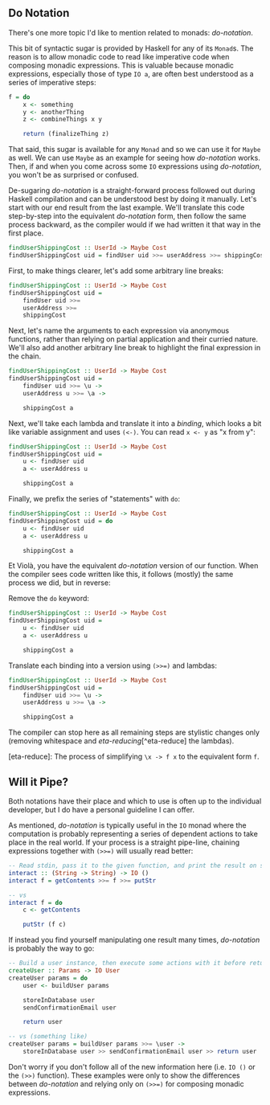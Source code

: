 ## Do Notation

There's one more topic I'd like to mention related to monads: *do-notation*.

This bit of syntactic sugar is provided by Haskell for any of its `Monad`s. The
reason is to allow monadic code to read like imperative code when composing
monadic expressions. This is valuable because monadic expressions, especially
those of type `IO a`, are often best understood as a series of imperative steps:

```haskell
f = do
    x <- something
    y <- anotherThing
    z <- combineThings x y

    return (finalizeThing z)
```

That said, this sugar is available for any `Monad` and so we can use it for
`Maybe` as well. We can use `Maybe` as an example for seeing how *do-notation*
works. Then, if and when you come across some `IO` expressions using
*do-notation*, you won't be as surprised or confused.

De-sugaring *do-notation* is a straight-forward process followed out during
Haskell compilation and can be understood best by doing it manually. Let's start
with our end result from the last example. We'll translate this code
step-by-step into the equivalent *do-notation* form, then follow the same
process backward, as the compiler would if we had written it that way in the
first place.

```haskell
findUserShippingCost :: UserId -> Maybe Cost
findUserShippingCost uid = findUser uid >>= userAddress >>= shippingCost
```

First, to make things clearer, let's add some arbitrary line breaks:

```haskell
findUserShippingCost :: UserId -> Maybe Cost
findUserShippingCost uid =
    findUser uid >>=
    userAddress >>=
    shippingCost
```

Next, let's name the arguments to each expression via anonymous functions,
rather than relying on partial application and their curried nature. We'll also
add another arbitrary line break to highlight the final expression in the chain.

```haskell
findUserShippingCost :: UserId -> Maybe Cost
findUserShippingCost uid =
    findUser uid >>= \u ->
    userAddress u >>= \a ->

    shippingCost a
```

Next, we'll take each lambda and translate it into a *binding*, which looks a
bit like variable assignment and uses `(<-)`. You can read `x <- y` as "x from
y":

```haskell
findUserShippingCost :: UserId -> Maybe Cost
findUserShippingCost uid =
    u <- findUser uid
    a <- userAddress u

    shippingCost a
```

Finally, we prefix the series of "statements" with `do`:

```haskell
findUserShippingCost :: UserId -> Maybe Cost
findUserShippingCost uid = do
    u <- findUser uid
    a <- userAddress u

    shippingCost a
```

Et Violà, you have the equivalent *do-notation* version of our function. When
the compiler sees code written like this, it follows (mostly) the same process
we did, but in reverse:

Remove the `do` keyword:

```haskell
findUserShippingCost :: UserId -> Maybe Cost
findUserShippingCost uid =
    u <- findUser uid
    a <- userAddress u

    shippingCost a
```

Translate each binding into a version using `(>>=)` and lambdas:

```haskell
findUserShippingCost :: UserId -> Maybe Cost
findUserShippingCost uid =
    findUser uid >>= \u ->
    userAddress u >>= \a ->

    shippingCost a
```

The compiler can stop here as all remaining steps are stylistic changes only
(removing whitespace and *eta-reducing*[^eta-reduce] the lambdas).

[eta-reduce]: The process of simplifying `\x -> f x` to the equivalent form `f`.

## Will it Pipe?

Both notations have their place and which to use is often up to the individual
developer, but I do have a personal guideline I can offer.

As mentioned, *do-notation* is typically useful in the `IO` monad where the
computation is probably representing a series of dependent actions to take place
in the real world. If your process is a straight pipe-line, chaining expressions
together with `(>>=)` will usually read better:

```haskell
-- Read stdin, pass it to the given function, and print the result on stdout
interact :: (String -> String) -> IO ()
interact f = getContents >>= f >>= putStr

-- vs
interact f = do
    c <- getContents

    putStr (f c)
```

If instead you find yourself manipulating one result many times, *do-notation*
is probably the way to go:

```haskell
-- Build a user instance, then execute some actions with it before returning
createUser :: Params -> IO User
createUser params = do
    user <- buildUser params

    storeInDatabase user
    sendConfirmationEmail user

    return user

-- vs (something like)
createUser params = buildUser params >>= \user ->
    storeInDatabase user >> sendConfirmationEmail user >> return user
```

Don't worry if you don't follow all of the new information here (i.e. `IO ()` or
the `(>>)` function). These examples were only to show the differences between
*do-notation* and relying only on `(>>=)` for composing monadic expressions.
